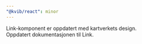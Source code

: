 ```yaml
---
"@kvib/react": minor
---
```


Link-komponent er oppdatert med kartverkets design.  
Oppdatert dokumentasjonen til Link.
